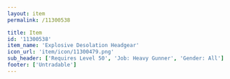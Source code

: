 ```yaml
---
layout: item
permalink: /11300538

title: Item
id: '11300538'
item_name: 'Explosive Desolation Headgear'
icon_url: 'item/icon/11300479.png'
sub_header: ['Requires Level 50', 'Job: Heavy Gunner', 'Gender: All']
footer: ['Untradable']
---
```

